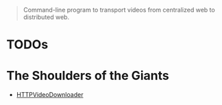 > Command-line program to transport videos from centralized web to distributed web.

# TODOs

# The Shoulders of the Giants
- [HTTPVideoDownloader](https://github.com/ytdl-org/youtube-dl)
